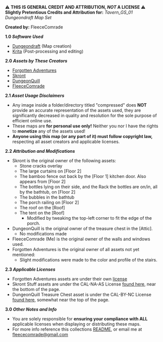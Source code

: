 ⚠️ **THIS IS GENERAL CREDIT AND ATTRIBUTION, *NOT* A LICENSE** ⚠️<br>
**Slightly Pretentious Credits and Attribution for:** *Tavern_GS_01 Dungeondraft Map Set*

**Created by:** FleeceComrade

**1.0 *Software Used***
- [Dungeondraft](https://dungeondraft.net/) (Map creation)
- [Krita](https://krita.org/en/) (Post-processing and editing)

**2.0 *Assets by These Creators***
- [Forgotten Adventures](https://www.forgotten-adventures.net/)
- [Skront](https://cartographyassets.com/creator/skront-stuff/)
- [DungeonQuill](https://cartographyassets.com/creator/dungeonquill/)
- [FleeceComrade](mailto:fleececomrade@gmail.com)

**2.1 *Asset Usage Disclaimers***
- Any image inside a folder/directory titled "compressed" does **NOT** provide an accurate representation of the assets used, they are significantly decreased in quality and resolution for the sole purpose of efficient online use.
- These maps are **for personal use only!** Neither you nor I have the rights to **monetize** any of the assets used!
- **Anyone using this map (or any part of it) must follow copyright law,** respecting all asset creators and applicable licenses.

**2.2 *Attribution and Modifications***
- Skront is the original owner of the following assets:
  - Stone cracks overlay
  - The large curtains on [Floor 2]
  - The bamboo fence out back by the [Floor 1] kitchen door. Also appears from [Floor 2]
  - The bottles lying on their side, and the Rack the bottles are on/in, all by the bathtub, on [Floor 2]
  - The bubbles in the bathtub
  - The porch railing on [Floor 2]
  - The roof on the [Roof]
  - The tent on the [Roof]
    - Modified by tweaking the top-left corner to fit the edge of the porch.
- DungeonQuill is the original owner of the treasure chest in the [Attic].
  - No modifications made
- FleeceComrade (Me) is the original owner of the walls and windows used.
- Forgotten Adventures is the original owner of all assets not yet mentioned:
  - Slight modifications were made to the color and profile of the stairs.

**2.3 _Applicable Licenses_**
- Forgotten Adventures assets are under their own [license](https://docs.google.com/document/d/1YVEXSHlePMtlD-CPAigBF_b_dX9AoLEDJt4mv0oVyvQ/edit?tab=t.0)
- Skront Stuff assets are under the CAL-NA-AS License [found here](https://cartographyassets.com/license/), near the bottom of the page.
- DungeonQuill Treasure Chest asset is under the CAL-BY-NC License [found here](https://cartographyassets.com/license/), somewhat near the top of the page.

**3.0 *Other Notes and Info***
- You are solely responsible for **ensuring your compliance with ALL** applicable licenses when displaying or distributing these maps.
- For more info reference this collections [README](https://github.com/FleeceComrade/TTRPG-Map-Collection/blob/master/README.md), or email me at [fleececomrade@gmail.com](mailto:fleececomrade@gmail.com)